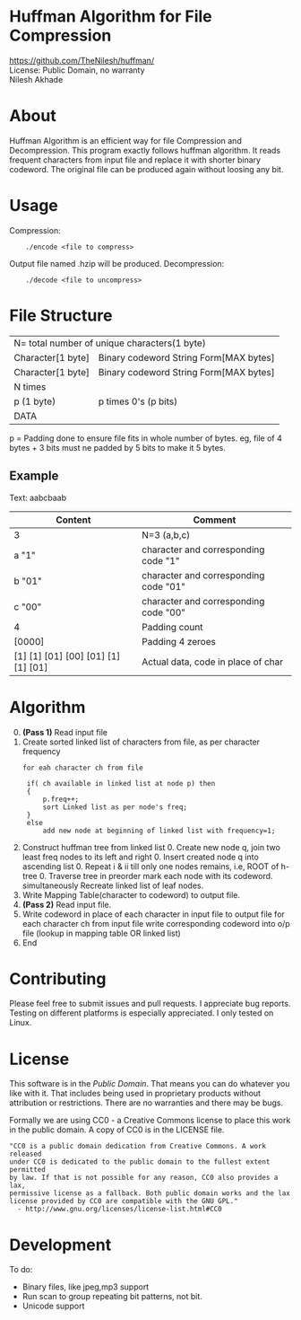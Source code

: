 **Huffman Algorithm for File Compression**
=========================

https://github.com/TheNilesh/huffman/  
License: Public Domain, no warranty  
Nilesh Akhade

About
=====

Huffman Algorithm is an efficient way for file Compression and Decompression.
This program exactly follows huffman algorithm. It reads frequent characters from input file and replace it with shorter binary codeword.
The original file can be produced again without loosing any bit.

Usage
=====
Compression:
```
	./encode <file to compress>
```
Output file named <inputfile>.hzip will be produced.
Decompression:
```
	./decode <file to uncompress>
```
 
File Structure
============================

<table>
<tr> <td colspan="2">  N= total number of unique characters(1 byte)              </td> </tr>
<tr> <td> Character[1 byte]   </td><td>  Binary codeword String Form[MAX bytes]  </td> </tr>
<tr> <td> Character[1 byte]   </td><td>  Binary codeword String Form[MAX bytes]  </td> </tr>
<tr> <td colspan="2">              N times                                       </td> </tr>
<tr> <td> p (1 byte)          </td><td> p times 0's (p bits)                     </td> </tr>
<tr> <td colspan="2">  DATA                                                      </td> </tr>
</table>

p = Padding done to ensure file fits in whole number of bytes. eg, file of 4 bytes + 3 bits must ne padded by 5 bits to make it 5 bytes.

Example
----------------------------
Text: aabcbaab

| Content                           | Comment                               |
|-----------------------------------|---------------------------------------|
|3                                  | N=3 (a,b,c)                           |
|a "1"                              | character and corresponding code "1"  |
|b "01"                             | character and corresponding code "01" |
|c "00"                             | character and corresponding code "00" |
|4              		    | Padding count                         |
|[0000] 				    | Padding 4 zeroes                      |
|[1] [1] [01] [00] [01] [1] [1] [01]| Actual data, code in place of char    |

Algorithm
============================
0. **(Pass 1)** Read input file
0. Create sorted linked list of characters from file, as per character frequency
   ```
   for eah character ch from file

	if( ch available in linked list at node p) then 
	{
		p.freq++;
		sort Linked list as per node's freq;
	}
	else
		add new node at beginning of linked list with frequency=1;
   ```
0. Construct huffman tree from linked list
   0. Create new node q, join two least freq nodes to its left and right
   0. Insert created node q into ascending list
   0. Repeat i & ii till only one nodes remains, i.e, ROOT of h-tree
   0. Traverse tree in preorder mark each node with its codeword. simultaneously Recreate linked list of leaf nodes.
0. Write Mapping Table(character to codeword) to output file.
0. **(Pass 2)** Read input file.
0. Write codeword in place of each character in input file to output file
   for each character ch from input file
	write corresponding codeword into o/p file (lookup in mapping table OR linked list)
0. End

Contributing
============

Please feel free to submit issues and pull requests. I appreciate bug reports.
Testing on different platforms is especially appreciated. I only tested on Linux.

License
=======

This software is in the *Public Domain*. That means you can do whatever you like
with it. That includes being used in proprietary products without attribution or
restrictions. There are no warranties and there may be bugs. 

Formally we are using CC0 - a Creative Commons license to place this work in the
public domain. A copy of CC0 is in the LICENSE file. 

    "CC0 is a public domain dedication from Creative Commons. A work released
    under CC0 is dedicated to the public domain to the fullest extent permitted
    by law. If that is not possible for any reason, CC0 also provides a lax,
    permissive license as a fallback. Both public domain works and the lax
    license provided by CC0 are compatible with the GNU GPL."
      - http://www.gnu.org/licenses/license-list.html#CC0

Development
===========

To do:
* Binary files, like jpeg,mp3 support
* Run scan to group repeating bit patterns, not bit.
* Unicode support
